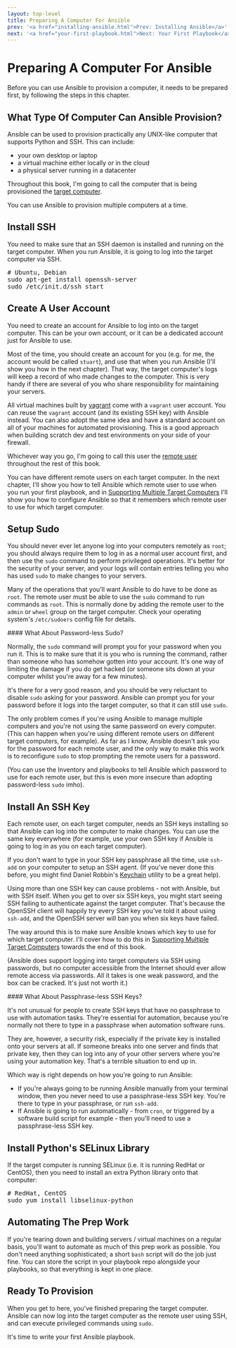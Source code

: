 ```yaml
---
layout: top-level
title: Preparing A Computer For Ansible
prev: '<a href="installing-ansible.html">Prev: Installing Ansible</a>'
next: '<a href="your-first-playbook.html">Next: Your First Playbook</a>'
---
```


# Preparing A Computer For Ansible

Before you can use Ansible to provision a computer, it needs to be prepared first, by following the steps in this chapter.

## What Type Of Computer Can Ansible Provision?

Ansible can be used to provision practically any UNIX-like computer that supports Python and SSH.  This can include:

* your own desktop or laptop
* a virtual machine either locally or in the cloud
* a physical server running in a datacenter

Throughout this book, I'm going to call the computer that is being provisioned the [target computer](key-concepts.html#target_computer).

You can use Ansible to provision multiple computers at a time.

## Install SSH

You need to make sure that an SSH daemon is installed and running on the target computer.  When you run Ansible, it is going to log into the target computer via SSH.

<pre>
# Ubuntu, Debian
sudo apt-get install openssh-server
sudo /etc/init.d/ssh start
</pre>

## Create A User Account

You need to create an account for Ansible to log into on the target computer.  This can be your own account, or it can be a dedicated account just for Ansible to use.

Most of the time, you should create an account for you (e.g. for me, the account would be called `stuart`), and use that when you run Ansible (I'll show you how in the next chapter).  That way, the target computer's logs will keep a record of who made changes to the computer.  This is very handy if there are several of you who share responsibility for maintaining your servers.

All virtual machines built by [vagrant](http://vagrantup.com) come with a `vagrant` user account.  You can reuse the `vagrant` account (and its existing SSH key) with Ansible instead.  You can also adopt the same idea and have a standard account on all of your machines for automated provisioning.  This is a good approach when building scratch dev and test environments on your side of your firewall.

Whichever way you go, I'm going to call this user the [remote user](key-concepts.html#remote_user) throughout the rest of this book.

You can have different remote users on each target computer.  In the next chapter, I'll show you how to tell Ansible which remote user to use when you run your first playbook, and in [Supporting Multiple Target Computers](multiple-target-computers.html) I'll show you how to configure Ansible so that it remembers which remote user to use for which target computer.

## Setup Sudo

You should never ever let anyone log into your computers remotely as `root`; you should always require them to log in as a normal user account first, and then use the `sudo` command to perform privileged operations.  It's better for the security of your server, and your logs will contain entries telling you who has used `sudo` to make changes to your servers.

Many of the operations that you'll want Ansible to do have to be done as `root`.  The remote user must be able to use the `sudo` command to run commands as `root`.  This is normally done by adding the remote user to the `admin` or `wheel` group on the target computer.  Check your operating system's `/etc/sudoers` config file for details.

<div class="callout warning" markdown="1">
#### What About Password-less Sudo?

Normally, the `sudo` command will prompt you for your password when you run it.  This is to make sure that it is you who is running the command, rather than someone who has somehow gotten into your account.  It's one way of limiting the damage if you do get hacked (or someone sits down at your computer whilst you're away for a few minutes).

It's there for a very good reason, and you should be very reluctant to disable `sudo` asking for your password.  Ansible can prompt you for your password before it logs into the target computer, so that it can still use `sudo`.

The only problem comes if you're using Ansible to manage multiple computers and you're not using the same password on every computer.  (This can happen when you're using different remote users on different target computers, for example).  As far as I know, Ansible doesn't ask you for the password for each remote user, and the only way to make this work is to reconfigure `sudo` to stop prompting the remote users for a password.

(You can use the Inventory and playbooks to tell Ansible which password to use for each remote user, but this is even more insecure than adopting password-less `sudo` imho).
</div>

## Install An SSH Key

Each remote user, on each target computer, needs an SSH keys installing so that Ansible can log into the computer to make changes.  You can use the same key everywhere (for example, use your own SSH key if Ansible is going to log in as you on each target computer).

If you don't want to type in your SSH key passphrase all the time, use `ssh-add` on your computer to setup an SSH agent.  (If you've never done this before, you might find Daniel Robbin's [Keychain](http://www.funtoo.org/Keychain) utility to be a great help).

Using more than one SSH key can cause problems - not with Ansible, but with SSH itself.  When you get to over six SSH keys, you might start seeing SSH failing to authenticate against the target computer.  That's because the OpenSSH client will happily try every SSH key you've told it about using `ssh-add`, and the OpenSSH server will ban you when six keys have failed.

The way around this is to make sure Ansible knows which key to use for which target computer.  I'll cover how to do this in [Supporting Multiple Target Computers](multiple-target-computers.html) towards the end of this book.

(Ansible does support logging into target computers via SSH using passwords, but no computer accessible from the Internet should ever allow remote access via passwords.  All it takes is one weak password, and the box can be cracked.  It's just not worth it.)

<div class="callout warning" markdown="1">
#### What About Passphrase-less SSH Keys?

It's not unusual for people to create SSH keys that have no passphrase to use with automation tasks.  They're essential for automation, because you're normally not there to type in a passphrase when automation software runs.

They are, however, a security risk, especially if the private key is installed onto your servers at all.  If someone breaks into one server and finds that private key, then they can log into any of your other servers where you're using your automation key.  That's a terrible situation to end up in.

Which way is right depends on how you're going to run Ansible:

* If you're always going to be running Ansible manually from your terminal window, then you never need to use a passphrase-less SSH key.  You're there to type in your passphrase, or run `ssh-add`.
* If Ansible is going to run automatically - from `cron`, or triggered by a software build script for example - then you'll need to use a passphrase-less SSH key.
</div>

## Install Python's SELinux Library

If the target computer is running SELinux (i.e. it is running RedHat or CentOS), then you need to install an extra Python library onto that computer:

<pre>
# RedHat, CentOS
sudo yum install libselinux-python
</pre>

## Automating The Prep Work

If you're tearing down and building servers / virtual machines on a regular basis, you'll want to automate as much of this prep work as possible.  You don't need anything sophisticated; a short `bash` script will do the job just fine.  You can store the script in your playbook repo alongside your playbooks, so that everything is kept in one place.

## Ready To Provision

When you get to here, you've finished preparing the target computer.  Ansible can now log into the target computer as the remote user using SSH, and can execute privileged commands using `sudo`.

It's time to write your first Ansible playbook.